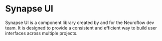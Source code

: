 # Synapse UI

Synapse UI is a component library created by and for the Neuroflow dev team. It is designed to provide a consistent and efficient way to build user interfaces across multiple projects.
